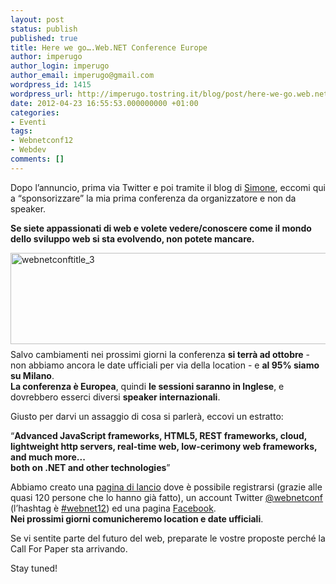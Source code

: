 ```yaml
---
layout: post
status: publish
published: true
title: Here we go….Web.NET Conference Europe
author: imperugo
author_login: imperugo
author_email: imperugo@gmail.com
wordpress_id: 1415
wordpress_url: http://imperugo.tostring.it/blog/post/here-we-go.web.net-conference-europe/
date: 2012-04-23 16:55:53.000000000 +01:00
categories:
- Eventi
tags:
- Webnetconf12
- Webdev
comments: []
---
```

<p>
	Dopo l&rsquo;annuncio, prima via Twitter e poi tramite il blog di <a href="http://codeclimber.net.nz/" rel="nofollow" target="_blank" title="Simone Chiaretta's blog">Simone</a>, eccomi qui a &ldquo;sponsorizzare&rdquo; la mia prima conferenza da organizzatore e non da speaker.</p>
<p>
	<strong>Se siete appassionati di web e volete vedere/conoscere come il mondo dello sviluppo web si sta evolvendo, non potete mancare.</strong></p>
<p>
	<a href="http://tostring.it/UserFiles/imperugo/webnetconftitle_3_2.jpg"><img alt="webnetconftitle_3" border="0" height="146" src="http://tostring.it/UserFiles/imperugo/webnetconftitle_3_thumb.jpg" style="border-top: 0px; border-right: 0px; background-image: none; border-bottom: 0px; padding-top: 0px; padding-left: 0px; margin: 0px 0px 8px; border-left: 0px; display: inline; padding-right: 0px" title="webnetconftitle_3" width="640" /></a> <br />
	Salvo cambiamenti nei prossimi giorni la conferenza <strong>si terr&agrave; ad ottobre</strong> - non abbiamo ancora le date ufficiali per via della location - e <strong>al 95% siamo su Milano</strong>. <br />
	<strong>La conferenza &egrave; Europea</strong>, quindi <strong>le sessioni saranno in Inglese</strong>, e dovrebbero esserci diversi <strong>speaker internazionali</strong>.</p>
<p>
	Giusto per darvi un assaggio di cosa si parler&agrave;, eccovi un estratto:</p>
<p>
	&ldquo;<strong>Advanced JavaScript frameworks, HTML5, REST frameworks, cloud, lightweight http servers, real-time web, low-cerimony web frameworks, and much more... <br />
	both on .NET and other technologies</strong>&rdquo;</p>
<p>
	Abbiamo creato una <a href="http://webnetconf.eu" target="_blank">pagina di lancio</a> dove &egrave; possibile registrarsi (grazie alle quasi 120 persone che lo hanno gi&agrave; fatto), un account Twitter <a href="https://twitter.com/#!/webnetconf">@webnetconf</a> (l&rsquo;hashtag &egrave; <a href="https://twitter.com/#!/search/%23webnet12">#webnet12</a>) ed una pagina <a href="https://www.facebook.com/WebnetConf" rel="nofollow" target="_blank" title="Web.NET Conference Europe">Facebook</a>. <br />
	<strong>Nei prossimi giorni comunicheremo location e date ufficiali</strong>.</p>
<p>
	Se vi sentite parte del futuro del web, preparate le vostre proposte perch&eacute; la Call For Paper sta arrivando.</p>
<p>
	Stay tuned!</p>
